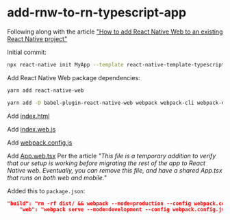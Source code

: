 # add-rnw-to-rn-typescript-app
Following along with the article ["How to add React Native Web to an existing React Native project"](https://arry.medium.com/how-to-add-react-native-web-to-an-existing-react-native-project-eb98c952c12f)


Initial commit:

```sh
npx react-native init MyApp --template react-native-template-typescript
```

Add React Native Web package dependencies:

```sh
yarn add react-native-web

yarn add -D babel-plugin-react-native-web webpack webpack-cli webpack-dev-server html-webpack-plugin react-dom babel-loader url-loader @svgr/webpack
```

Add [index.html](https://gist.github.com/arrygoo/81d95ecc55313a7d0668f6711cfc7ff9#file-index-html)

Add [index.web.js](https://gist.github.com/arrygoo/81d95ecc55313a7d0668f6711cfc7ff9#file-index-web-js)

Add [webpack.config.js](https://gist.github.com/arrygoo/81d95ecc55313a7d0668f6711cfc7ff9#file-webpack-config-js)

Add [App.web.tsx]()
Per the article *"This file is a temporary addition to verify that our setup is working before migrating the rest of the app to React Native web. Eventually, you can remove this file, and have a shared App.tsx that runs on both web and mobile."*

Added this to `package.json`:

```json
"build": "rm -rf dist/ && webpack --mode=production --config webpack.config.js",
    "web": "webpack serve --mode=development --config webpack.config.js"
```